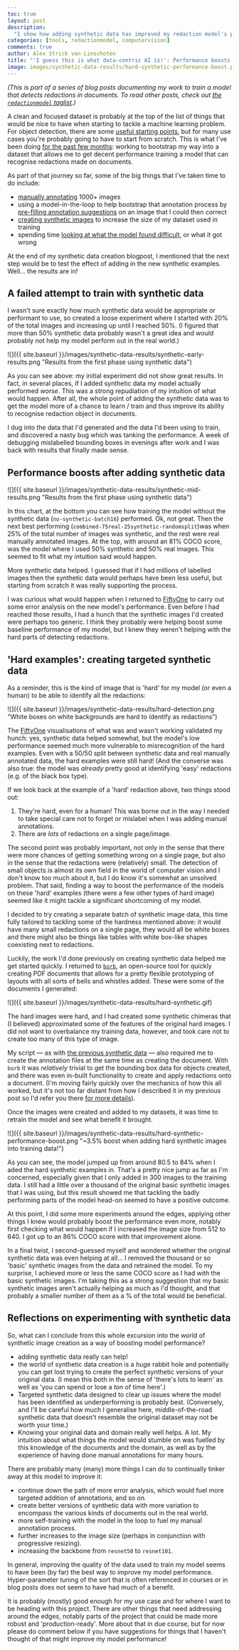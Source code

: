 ```yaml
---
toc: true
layout: post
description:
  "I show how adding synthetic data has improved my redaction model's performance. Once I trained with the synthetic images added, I realised a more targeted approach would do even better."
categories: [tools, redactionmodel, computervision]
comments: true
author: Alex Strick van Linschoten
title: "'I guess this is what data-centric AI is!': Performance boosts after training with synthetic data"
image: images/synthetic-data-results/hard-synthetic-performance-boost.png
---
```


_(This is part of a series of blog posts documenting my work to train a model
that detects redactions in documents. To read other posts, check out
[the `redactionmodel` taglist](https://mlops.systems/categories/#redactionmodel).)_

A clean and focused dataset is probably at the top of the list of things that
would be nice to have when starting to tackle a machine learning problem. For
object detection, there are some
[useful starting points](https://huggingface.co/datasets?task_categories=task_categories:object-detection&sort=downloads),
but for many use cases you're probably going to have to start from scratch. This
is what I've been doing
[for the past few months](https://mlops.systems/categories/#redactionmodel):
working to bootstrap my way into a dataset that allows me to get decent
performance training a model that can recognise redactions made on documents.

As part of that journey so far, some of the big things that I've taken time to
do include:

- [manually annotating](https://mlops.systems/redactionmodel/computervision/datalabelling/2021/11/29/prodigy-object-detection-training.html)
  1000+ images
- using a model-in-the-loop to help bootstrap that annotation process by
  [pre-filling annotation suggestions](https://mlops.systems/python/fastai/tools/redactionmodel/2022/01/16/midway-report-redaction-project.html)
  on an image that I could then correct
- [creating synthetic images](https://mlops.systems/redactionmodel/computervision/python/tools/2022/02/10/synthetic-image-data.html)
  to increase the size of my dataset used in training
- spending time
  [looking at what the model found difficult](https://mlops.systems/redactionmodel/computervision/tools/debugging/jupyter/2022/03/12/fiftyone-computervision.html),
  or what it got wrong

At the end of my synthetic data creation blogpost, I mentioned that the next
step would be to test the effect of adding in the new synthetic examples. Well…
the results are in!

## A failed attempt to train with synthetic data

I wasn't sure exactly how much synthetic data would be appropriate or performant
to use, so created a loose experiment where I started with 20% of the total
images and increasing up until I reached 50%. (I figured that more than 50%
synthetic data probably wasn't a great idea and would probably not help my model
perform out in the real world.)

![]({{ site.baseurl }}/images/synthetic-data-results/synthetic-early-results.png
"Results from the first phase using synthetic data")

As you can see above: my initial experiment did not show great results. In fact,
in several places, if I added synthetic data my model actually performed
_worse_. This was a strong repudiation of my intuition of what would happen.
After all, the whole point of adding the synthetic data was to get the model
more of a chance to learn / train and thus improve its ability to recognise
redaction object in documents.

I dug into the data that I'd generated and the data I'd been using to train, and
discovered a nasty bug which was tanking the performance. A week of debugging
mislabelled bounding boxes in evenings after work and I was back with results that
finally made sense.

## Performance boosts after adding synthetic data

![]({{ site.baseurl }}/images/synthetic-data-results/synthetic-mid-results.png
"Results from the first phase using synthetic data")

In this chart, at the bottom you can see how training the model without the
synthetic data (`no-synthetic-batch16`) performed. Ok, not great. Then the next
best performing (`combined-75real-25synthetic-randomsplit`)was when 25% of the
total number of images was synthetic, and the rest were real manually annotated
images. At the top, with around an 81% COCO score, was the model where I used
50% synthetic and 50% real images. This seemed to fit what my intuition said
would happen.

More synthetic data helped. I guessed that if I had millions of labelled images
then the synthetic data would perhaps have been less useful, but starting from
scratch it was really supporting the process.

I was curious what would happen when I returned to [FiftyOne](https://voxel51.com) to carry out some
error analysis on the new model's performance. Even before I had reached those
results, I had a hunch that the synthetic images I'd created were perhaps too
generic. I think they probably were helping boost some baseline performance of
my model, but I knew they weren't helping with the hard parts of detecting
redactions.

## 'Hard examples': creating targeted synthetic data

As a reminder, this is the kind of image that is 'hard' for my model (or even a
human) to be able to identify all the redactions:

![]({{ site.baseurl }}/images/synthetic-data-results/hard-detection.png "White
boxes on white backgrounds are hard to identify as redactions")

The [FiftyOne](https://voxel51.com) visualisations of what was and wasn't working validated my hunch:
yes, synthetic data helped somewhat, but the model's low performance seemed much
more vulnerable to misrecognition of the hard examples. Even with a 50/50 split
between synthetic data and real manually annotated data, the hard examples were
still hard! (And the converse was also true: the model was _already_ pretty good
at identifying 'easy' redactions (e.g. of the black box type).

If we look back at the example of a 'hard' redaction above, two things stood
out:

1. They're hard, even for a human! This was borne out in the way I needed to
   take special care not to forget or mislabel when I was adding manual
   annotations.
2. There are _lots_ of redactions on a single page/image.

The second point was probably important, not only in the sense that there were
more chances of getting something wrong on a single page, but also in the sense
that the redactions were (relatively) small. The detection of small objects is
almost its own field in the world of computer vision and I don't know too much
about it, but I do know it's somewhat an unsolved problem. That said, finding a
way to boost the performance of the models on these 'hard' examples (there were
a few other types of hard image) seemed like it might tackle a significant
shortcoming of my model.

I decided to try creating a separate batch of synthetic image data, this time
fully tailored to tackling some of the hardness mentioned above: it would have
many small redactions on a single page, they would all be white boxes and there
might also be things like tables with white box-like shapes coexisting next to
redactions.

Luckily, the work I'd done previously on creating synthetic data helped me get
started quickly. I returned to [`borb`](https://borbpdf.com), an open-source
tool for quickly creating PDF documents that allows for a pretty flexible
prototyping of layouts with all sorts of bells and whistles added. These were
some of the documents I generated:

![]({{ site.baseurl }}/images/synthetic-data-results/hard-synthetic.gif)

The hard images were hard, and I had created some synthetic chimeras that (I
believed) approximated some of the features of the original hard images. I did
not want to overbalance my training data, however, and took care not to create
too many of this type of image.

My script — as with
[the previous synthetic data](https://mlops.systems/redactionmodel/computervision/python/tools/2022/02/10/synthetic-image-data.html)
— also required me to create the annotation files at the same time as creating
the document. With `borb` it was _relatively_ trivial to get the bounding box
data for objects created, and there was even in-built functionality to create
and apply redactions onto a document. (I'm moving fairly quickly over the
mechanics of how this all worked, but it's not too far distant from how I
described it in my previous post so I'd refer you there
[for more details](https://mlops.systems/redactionmodel/computervision/python/tools/2022/02/10/synthetic-image-data.html)).

Once the images were created and added to my datasets, it was time to retrain
the model and see what benefit it brought.

![]({{ site.baseurl }}/images/synthetic-data-results/hard-synthetic-performance-boost.png
"~3.5% boost when adding hard synthetic images into training data!")

As you can see, the model jumped up from around 80.5 to 84% when I aded the hard
synthetic examples in. That's a pretty nice jump as far as I'm concerned,
especially given that I only added in 300 images to the training data. I still
had a little over a thousand of the original basic synthetic images that I was
using, but this result showed me that tackling the badly performing parts of the
model head-on seemed to have a positive outcome.

At this point, I did some more experiments around the edges, applying other
things I knew would probably boost the performance even more, notably first
checking what would happen if I increased the image size from 512 to 640. I got
up to an 86% COCO score with that improvement alone.

In a final twist, I second-guessed myself and wondered whether the original
synthetic data was even helping at all… I removed the thousand or so 'basic'
synthetic images from the data and retrained the model. To my surprise, I
achieved more or less the same COCO score as I had *with* the basic synthetic
images. I'm taking this as a strong suggestion that my basic synthetic images
aren't actually helping as much as I'd thought, and that probably a smaller
number of them as a % of the total would be beneficial.

## Reflections on experimenting with synthetic data

So, what can I conclude from this whole excursion into the world of synthetic
image creation as a way of boosting model performance?

- adding synthetic data really can help!
- the world of synthetic data creation is a *huge* rabbit hole and potentially you
  can get lost trying to create the perfect synthetic versions of your original
  data. (I mean this both in the sense of 'there's lots to learn' as well as
  'you can spend or lose a *ton* of time here'.)
- Targeted synthetic data designed to clear up issues where the model has been
  identified as underperforming is probably best. (Conversely, and I'll be
  careful how much I generalise here, middle-of-the-road synthetic data that
  doesn't resemble the original dataset may not be worth your time.)
- Knowing your original data and domain really well helps. A lot. My intuition
  about what things the model would stumble on was fuelled by this knowledge of
  the documents and the domain, as well as by the experience of having done
  manual annotations for many hours.

There are probably many (many) more things I can do to continually tinker away
at this model to improve it:

- continue down the path of more error analysis, which would fuel more targeted
  addition of annotations, and so on.
- create better versions of synthetic data with more variation to encompass the
  various kinds of documents out in the real world.
- more self-training with the model in the loop to fuel my manual annotation
  process.
- further increases to the image size (perhaps in conjunction with progressive
  resizing).
- increasing the backbone from `resnet50` to `resnet101`.

In general, improving the quality of the data used to train my model seems to
have been (by far) the best way to improve my model performance. Hyper-parameter
tuning of the sort that is often referenced in courses or in blog posts does not
seem to have had much of a benefit.

It is probably (mostly) good enough for my use case and for where I want to be
heading with this project. There are other things that need addressing around
the edges, notably parts of the project that could be made more robust and
'production-ready'. More about that in due course, but for now please do comment
below if you have suggestions for things that I haven't thought of that might
improve my model performance!
